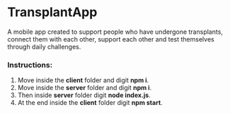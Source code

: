 # TransplantApp
A mobile app created to support people who have undergone transplants, connect them with each other, support each other and test themselves through daily challenges.

### Instructions:
1. Move inside the **client** folder and digit **npm i**.
2. Move inside the **server** folder and digit **npm i**.
3. Then inside **server** folder digit **node index.js**.
4. At the end inside the **client** folder digit **npm start**.
